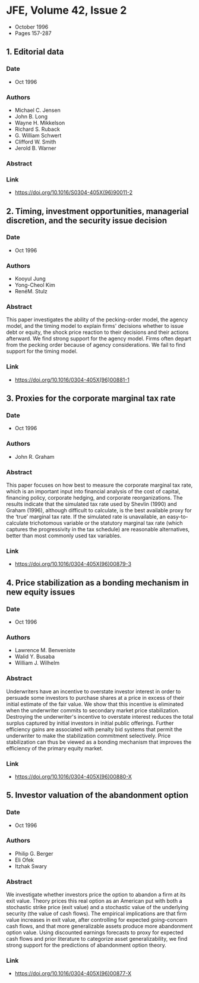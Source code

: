 # JFE, Volume 42, Issue 2
- October 1996
- Pages 157-287

## 1. Editorial data
### Date
- Oct 1996
### Authors
- Michael C. Jensen
- John B. Long
- Wayne H. Mikkelson
- Richard S. Ruback
- G. William Schwert
- Clifford W. Smith
- Jerold B. Warner
### Abstract

### Link
- https://doi.org/10.1016/S0304-405X(96)90011-2

## 2. Timing, investment opportunities, managerial discretion, and the security issue decision
### Date
- Oct 1996
### Authors
- Kooyul Jung
- Yong-Cheol Kim
- RenéM. Stulz
### Abstract
This paper investigates the ability of the pecking-order model, the agency model, and the timing model to explain firms' decisions whether to issue debt or equity, the shock price reaction to their decisions and their actions afterward. We find strong support for the agency model. Firms often depart from the pecking order because of agency considerations. We fail to find support for the timing model.
### Link
- https://doi.org/10.1016/0304-405X(96)00881-1

## 3. Proxies for the corporate marginal tax rate
### Date
- Oct 1996
### Authors
- John R. Graham
### Abstract
This paper focuses on how best to measure the corporate marginal tax rate, which is an important input into financial analysis of the cost of capital, financing policy, corporate hedging, and corporate reorganizations. The results indicate that the simulated tax rate used by Shevlin (1990) and Graham (1996), although difficult to calculate, is the best available proxy for the ‘true’ marginal tax rate. If the simulated rate is unavailable, an easy-to-calculate trichotomous variable or the statutory marginal tax rate (which captures the progressivity in the tax schedule) are reasonable alternatives, better than most commonly used tax variables.
### Link
- https://doi.org/10.1016/0304-405X(96)00879-3

## 4. Price stabilization as a bonding mechanism in new equity issues
### Date
- Oct 1996
### Authors
- Lawrence M. Benveniste
- Walid Y. Busaba
- William J. Wilhelm
### Abstract
Underwriters have an incentive to overstate investor interest in order to persuade some investors to purchase shares at a price in excess of their initial estimate of the fair value. We show that this incentive is eliminated when the underwriter commits to secondary market price stabilization. Destroying the underwriter's incentive to overstate interest reduces the total surplus captured by initial investors in initial public offerings. Further efficiency gains are associated with penalty bid systems that permit the underwriter to make the stabilization commitment selectively. Price stabilization can thus be viewed as a bonding mechanism that improves the efficiency of the primary equity market.
### Link
- https://doi.org/10.1016/0304-405X(96)00880-X

## 5. Investor valuation of the abandonment option
### Date
- Oct 1996
### Authors
- Philip G. Berger
- Eli Ofek
- Itzhak Swary
### Abstract
We investigate whether investors price the option to abandon a firm at its exit value. Theory prices this real option as an American put with both a stochastic strike price (exit value) and a stochastic value of the underlying security (the value of cash flows). The empirical implications are that firm value increases in exit value, after controlling for expected going-concern cash flows, and that more generalizable assets produce more abandonment option value. Using discounted earnings forecasts to proxy for expected cash flows and prior literature to categorize asset generalizability, we find strong support for the predictions of abandonment option theory.
### Link
- https://doi.org/10.1016/0304-405X(96)00877-X

